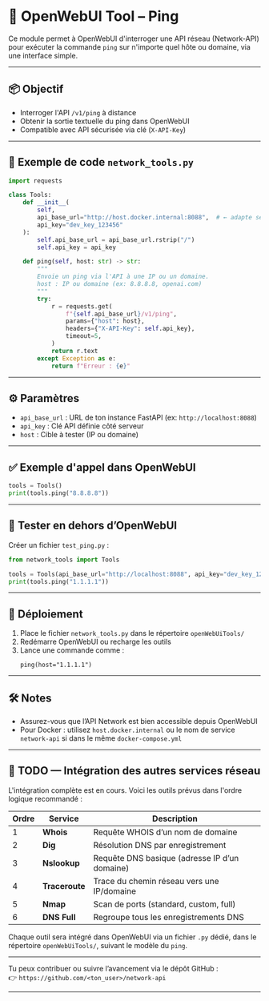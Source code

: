 # 🔧 OpenWebUI Tool – Ping

Ce module permet à OpenWebUI d'interroger une API réseau (Network-API) pour exécuter la commande `ping` sur n'importe quel hôte ou domaine, via une interface simple.

---

## 📦 Objectif

- Interroger l'API `/v1/ping` à distance  
- Obtenir la sortie textuelle du ping dans OpenWebUI  
- Compatible avec API sécurisée via clé (`X-API-Key`)

---

## 🧠 Exemple de code `network_tools.py`

```python
import requests

class Tools:
    def __init__(
        self,
        api_base_url="http://host.docker.internal:8088",  # ← adapte selon ton setup
        api_key="dev_key_123456"
    ):
        self.api_base_url = api_base_url.rstrip("/")
        self.api_key = api_key

    def ping(self, host: str) -> str:
        """
        Envoie un ping via l'API à une IP ou un domaine.
        host : IP ou domaine (ex: 8.8.8.8, openai.com)
        """
        try:
            r = requests.get(
                f"{self.api_base_url}/v1/ping",
                params={"host": host},
                headers={"X-API-Key": self.api_key},
                timeout=5,
            )
            return r.text
        except Exception as e:
            return f"Erreur : {e}"
```

---

## ⚙️ Paramètres

- `api_base_url` : URL de ton instance FastAPI (ex: `http://localhost:8088`)
- `api_key` : Clé API définie côté serveur
- `host` : Cible à tester (IP ou domaine)

---

## ✅ Exemple d'appel dans OpenWebUI

```python
tools = Tools()
print(tools.ping("8.8.8.8"))
```

---

## 🧪 Tester en dehors d’OpenWebUI

Créer un fichier `test_ping.py` :

```python
from network_tools import Tools

tools = Tools(api_base_url="http://localhost:8088", api_key="dev_key_123456")
print(tools.ping("1.1.1.1"))
```

---

## 🚀 Déploiement

1. Place le fichier `network_tools.py` dans le répertoire `openWebUiTools/`
2. Redémarre OpenWebUI ou recharge les outils
3. Lance une commande comme :  
   ```
   ping(host="1.1.1.1")
   ```

---

## 🛠️ Notes

- Assurez-vous que l’API Network est bien accessible depuis OpenWebUI
- Pour Docker : utilisez `host.docker.internal` ou le nom de service `network-api` si dans le même `docker-compose.yml`

---

## 📝 TODO — Intégration des autres services réseau

L'intégration complète est en cours. Voici les outils prévus dans l'ordre logique recommandé :

| Ordre | Service        | Description                                      |
|-------|----------------|--------------------------------------------------|
| 1     | **Whois**      | Requête WHOIS d’un nom de domaine                |
| 2     | **Dig**        | Résolution DNS par enregistrement                |
| 3     | **Nslookup**   | Requête DNS basique (adresse IP d’un domaine)    |
| 4     | **Traceroute** | Trace du chemin réseau vers une IP/domaine       |
| 5     | **Nmap**       | Scan de ports (standard, custom, full)           |
| 6     | **DNS Full**   | Regroupe tous les enregistrements DNS            |

Chaque outil sera intégré dans OpenWebUI via un fichier `.py` dédié, dans le répertoire `openWebUiTools/`, suivant le modèle du `ping`.

---

Tu peux contribuer ou suivre l’avancement via le dépôt GitHub :  
👉 `https://github.com/<ton_user>/network-api`

---
